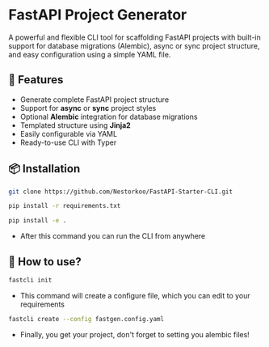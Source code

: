 # FastAPI Project Generator

A powerful and flexible CLI tool for scaffolding FastAPI projects with built-in support for database migrations (Alembic), async or sync project structure, and easy configuration using a simple YAML file.

## 🚀 Features

- Generate complete FastAPI project structure
- Support for **async** or **sync** project styles
- Optional **Alembic** integration for database migrations
- Templated structure using **Jinja2**
- Easily configurable via YAML
- Ready-to-use CLI with Typer

## 📦 Installation
```bash
git clone https://github.com/Nestorkoo/FastAPI-Starter-CLI.git
```
```bash
pip install -r requirements.txt
```
```bash
pip install -e .
```
- After this command you can run the CLI from anywhere
## 🔑 How to use?

```bash
fastcli init
```
- This command will create a configure file, which you can edit to your requirements
```bash
fastcli create --config fastgen.config.yaml
```
- Finally, you get your project, don't forget to setting you alembic files!
